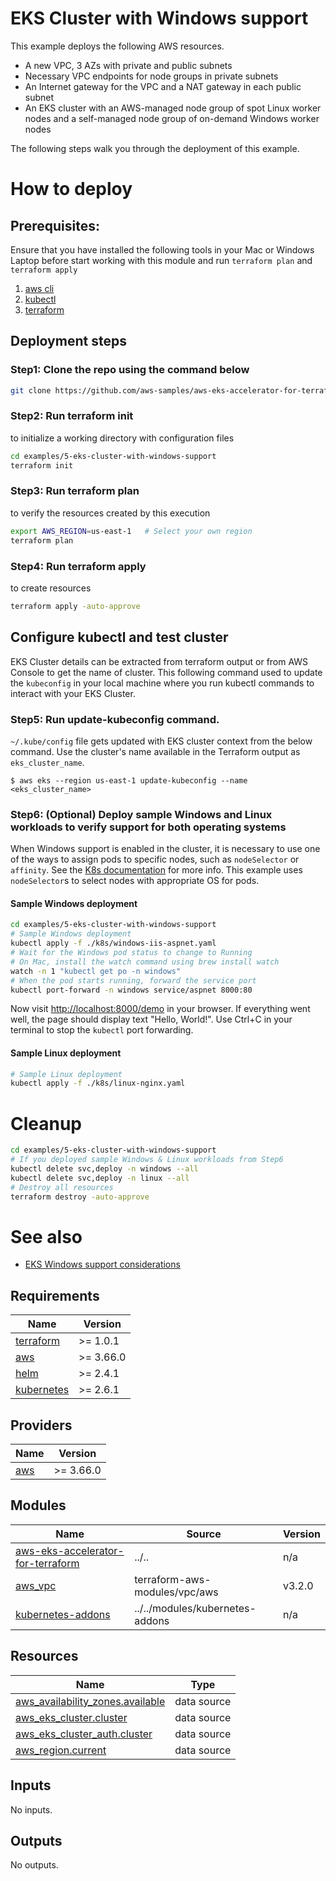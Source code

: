 # EKS Cluster with Windows support

This example deploys the following AWS resources.
 - A new VPC, 3 AZs with private and public subnets
 - Necessary VPC endpoints for node groups in private subnets
 - An Internet gateway for the VPC and a NAT gateway in each public subnet
 - An EKS cluster with an AWS-managed node group of spot Linux worker nodes and a self-managed node group of on-demand Windows worker nodes

The following steps walk you through the deployment of this example.

# How to deploy

## Prerequisites:
Ensure that you have installed the following tools in your Mac or Windows Laptop before start working with this module and run `terraform plan` and `terraform apply`

1. [aws cli](https://docs.aws.amazon.com/cli/latest/userguide/install-cliv2.html)
2. [kubectl](https://Kubernetes.io/docs/tasks/tools/)
3. [terraform](https://learn.hashicorp.com/tutorials/terraform/install-cli)

## Deployment steps

### Step1: Clone the repo using the command below

```bash
git clone https://github.com/aws-samples/aws-eks-accelerator-for-terraform.git
```

### Step2: Run terraform init

to initialize a working directory with configuration files

```bash
cd examples/5-eks-cluster-with-windows-support
terraform init
```

### Step3: Run terraform plan

to verify the resources created by this execution

```bash
export AWS_REGION=us-east-1   # Select your own region
terraform plan
```

### Step4: Run terraform apply

to create resources

```bash
terraform apply -auto-approve
```

## Configure kubectl and test cluster

EKS Cluster details can be extracted from terraform output or from AWS Console to get the name of cluster. This following command used to update the `kubeconfig` in your local machine where you run kubectl commands to interact with your EKS Cluster.

### Step5: Run update-kubeconfig command.

`~/.kube/config` file gets updated with EKS cluster context from the below command. Use the cluster's name available in the Terraform output as `eks_cluster_name`.

    $ aws eks --region us-east-1 update-kubeconfig --name <eks_cluster_name>

### Step6: (Optional) Deploy sample Windows and Linux workloads to verify support for both operating systems

When Windows support is enabled in the cluster, it is necessary to use one of the ways to assign pods to specific nodes, such as `nodeSelector` or `affinity`. See the [K8s documentation](https://kubernetes.io/docs/concepts/scheduling-eviction/assign-pod-node/) for more info. This example uses `nodeSelector`s to select nodes with appropriate OS for pods.

#### Sample Windows deployment
```bash
cd examples/5-eks-cluster-with-windows-support
# Sample Windows deployment
kubectl apply -f ./k8s/windows-iis-aspnet.yaml
# Wait for the Windows pod status to change to Running
# On Mac, install the watch command using brew install watch
watch -n 1 "kubectl get po -n windows"
# When the pod starts running, forward the service port
kubectl port-forward -n windows service/aspnet 8000:80
```
Now visit [http://localhost:8000/demo](http://localhost:8000/demo) in your browser. If everything went well, the page should display text "Hello, World!". Use Ctrl+C in your terminal to stop the `kubectl` port forwarding.

#### Sample Linux deployment
```bash
# Sample Linux deployment
kubectl apply -f ./k8s/linux-nginx.yaml
```

# Cleanup

```bash
cd examples/5-eks-cluster-with-windows-support
# If you deployed sample Windows & Linux workloads from Step6
kubectl delete svc,deploy -n windows --all
kubectl delete svc,deploy -n linux --all
# Destroy all resources
terraform destroy -auto-approve
```

# See also

* [EKS Windows support considerations](https://docs.aws.amazon.com/eks/latest/userguide/windows-support.html)

<!--- BEGIN_TF_DOCS --->
## Requirements

| Name | Version |
|------|---------|
| <a name="requirement_terraform"></a> [terraform](#requirement\_terraform) | >= 1.0.1 |
| <a name="requirement_aws"></a> [aws](#requirement\_aws) | >= 3.66.0 |
| <a name="requirement_helm"></a> [helm](#requirement\_helm) | >= 2.4.1 |
| <a name="requirement_kubernetes"></a> [kubernetes](#requirement\_kubernetes) | >= 2.6.1 |

## Providers

| Name | Version |
|------|---------|
| <a name="provider_aws"></a> [aws](#provider\_aws) | >= 3.66.0 |

## Modules

| Name | Source | Version |
|------|--------|---------|
| <a name="module_aws-eks-accelerator-for-terraform"></a> [aws-eks-accelerator-for-terraform](#module\_aws-eks-accelerator-for-terraform) | ../.. | n/a |
| <a name="module_aws_vpc"></a> [aws\_vpc](#module\_aws\_vpc) | terraform-aws-modules/vpc/aws | v3.2.0 |
| <a name="module_kubernetes-addons"></a> [kubernetes-addons](#module\_kubernetes-addons) | ../../modules/kubernetes-addons | n/a |

## Resources

| Name | Type |
|------|------|
| [aws_availability_zones.available](https://registry.terraform.io/providers/hashicorp/aws/latest/docs/data-sources/availability_zones) | data source |
| [aws_eks_cluster.cluster](https://registry.terraform.io/providers/hashicorp/aws/latest/docs/data-sources/eks_cluster) | data source |
| [aws_eks_cluster_auth.cluster](https://registry.terraform.io/providers/hashicorp/aws/latest/docs/data-sources/eks_cluster_auth) | data source |
| [aws_region.current](https://registry.terraform.io/providers/hashicorp/aws/latest/docs/data-sources/region) | data source |

## Inputs

No inputs.

## Outputs

No outputs.

<!--- END_TF_DOCS --->
